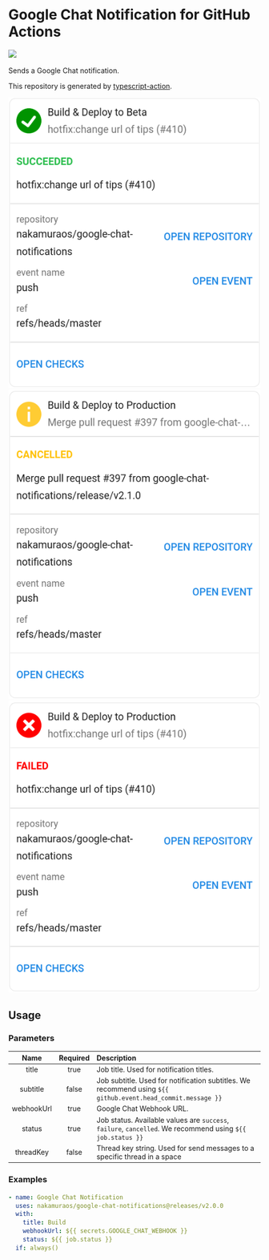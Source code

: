 # Google Chat Notification for GitHub Actions
![](https://github.com/nakamuraos/google-chat-notification/workflows/Build/badge.svg)

Sends a Google Chat notification.

This repository is generated by [typescript-action](https://github.com/actions/typescript-action).

![Success](images/success.png "Success")
![Cancelled](images/cancelled.png "Cancelled")
![Failure](images/failure.png "Failure")

## Usage
### Parameters
|Name|Required|Description|
|:---:|:---:|:---|
|title|true|Job title. Used for notification titles.|
|subtitle|false|Job subtitle. Used for notification subtitles. We recommend using `${{ github.event.head_commit.message }}`|
|webhookUrl|true|Google Chat Webhook URL.|
|status|true|Job status. Available values are `success`, `failure`, `cancelled`. We recommend using `${{ job.status }}`|
|threadKey|false|Thread key string. Used for send messages to a specific thread in a space|

### Examples
```yaml
- name: Google Chat Notification
  uses: nakamuraos/google-chat-notifications@releases/v2.0.0
  with:
    title: Build
    webhookUrl: ${{ secrets.GOOGLE_CHAT_WEBHOOK }}
    status: ${{ job.status }}
  if: always()
```
